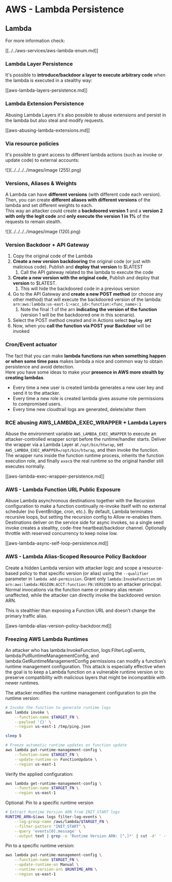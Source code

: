 # AWS - Lambda Persistence

## Lambda

For more information check:

[[../../aws-services/aws-lambda-enum.md]]

### Lambda Layer Persistence

It's possible to **introduce/backdoor a layer to execute arbitrary code** when the lambda is executed in a stealthy way:

[[aws-lambda-layers-persistence.md]]

### Lambda Extension Persistence

Abusing Lambda Layers it's also possible to abuse extensions and persist in the lambda but also steal and modify requests.

[[aws-abusing-lambda-extensions.md]]

### Via resource policies

It's possible to grant access to different lambda actions (such as invoke or update code) to external accounts:

![](../../../../images/image (255).png)

### Versions, Aliases & Weights

A Lambda can have **different versions** (with different code each version).\
Then, you can create **different aliases with different versions** of the lambda and set different weights to each.\
This way an attacker could create a **backdoored version 1** and a **version 2 with only the legit code** and **only execute the version 1 in 1%** of the requests to remain stealth.

![](../../../../images/image (120).png)

### Version Backdoor + API Gateway

1. Copy the original code of the Lambda
2. **Create a new version backdooring** the original code (or just with malicious code). Publish and **deploy that version** to $LATEST
   1. Call the API gateway related to the lambda to execute the code
3. **Create a new version with the original code**, Publish and deploy that **version** to $LATEST.
   1. This will hide the backdoored code in a previous version
4. Go to the API Gateway and **create a new POST method** (or choose any other method) that will execute the backdoored version of the lambda: `arn:aws:lambda:us-east-1:<acc_id>:function:<func_name>:1`
   1. Note the final :1 of the arn **indicating the version of the function** (version 1 will be the backdoored one in this scenario).
5. Select the POST method created and in Actions select **`Deploy API`**
6. Now, when you **call the function via POST your Backdoor** will be invoked

### Cron/Event actuator

The fact that you can make **lambda functions run when something happen or when some time pass** makes lambda a nice and common way to obtain persistence and avoid detection.\
Here you have some ideas to make your **presence in AWS more stealth by creating lambdas**.

- Every time a new user is created lambda generates a new user key and send it to the attacker.
- Every time a new role is created lambda gives assume role permissions to compromised users.
- Every time new cloudtrail logs are generated, delete/alter them

### RCE abusing AWS_LAMBDA_EXEC_WRAPPER + Lambda Layers

Abuse the environment variable `AWS_LAMBDA_EXEC_WRAPPER` to execute an attacker-controlled wrapper script before the runtime/handler starts. Deliver the wrapper via a Lambda Layer at `/opt/bin/htwrap`, set `AWS_LAMBDA_EXEC_WRAPPER=/opt/bin/htwrap`, and then invoke the function. The wrapper runs inside the function runtime process, inherits the function execution role, and finally `exec`s the real runtime so the original handler still executes normally.

[[aws-lambda-exec-wrapper-persistence.md]]

### AWS - Lambda Function URL Public Exposure

Abuse Lambda asynchronous destinations together with the Recursion configuration to make a function continually re-invoke itself with no external scheduler (no EventBridge, cron, etc.). By default, Lambda terminates recursive loops, but setting the recursion config to Allow re-enables them. Destinations deliver on the service side for async invokes, so a single seed invoke creates a stealthy, code-free heartbeat/backdoor channel. Optionally throttle with reserved concurrency to keep noise low.

[[aws-lambda-async-self-loop-persistence.md]]

### AWS - Lambda Alias-Scoped Resource Policy Backdoor

Create a hidden Lambda version with attacker logic and scope a resource-based policy to that specific version (or alias) using the `--qualifier` parameter in `lambda add-permission`. Grant only `lambda:InvokeFunction` on `arn:aws:lambda:REGION:ACCT:function:FN:VERSION` to an attacker principal. Normal invocations via the function name or primary alias remain unaffected, while the attacker can directly invoke the backdoored version ARN.

This is stealthier than exposing a Function URL and doesn’t change the primary traffic alias.

[[aws-lambda-alias-version-policy-backdoor.md]]

### Freezing AWS Lambda Runtimes

An attacker who has lambda:InvokeFunction, logs:FilterLogEvents, lambda:PutRuntimeManagementConfig, and lambda:GetRuntimeManagementConfig permissions can modify a function’s runtime management configuration. This attack is especially effective when the goal is to keep a Lambda function on a vulnerable runtime version or to preserve compatibility with malicious layers that might be incompatible with newer runtimes.

The attacker modifies the runtime management configuration to pin the runtime version:

```bash
# Invoke the function to generate runtime logs
aws lambda invoke \
    --function-name $TARGET_FN \
    --payload '{}' \
    --region us-east-1 /tmp/ping.json

sleep 5

# Freeze automatic runtime updates on function update
aws lambda put-runtime-management-config \
    --function-name $TARGET_FN \
    --update-runtime-on FunctionUpdate \
    --region us-east-1
```

Verify the applied configuration:
```bash
aws lambda get-runtime-management-config \
    --function-name $TARGET_FN \
    --region us-east-1
```

Optional: Pin to a specific runtime version
```bash
# Extract Runtime Version ARN from INIT_START logs
RUNTIME_ARN=$(aws logs filter-log-events \
    --log-group-name /aws/lambda/$TARGET_FN \
    --filter-pattern "INIT_START" \
    --query 'events[0].message' \
    --output text | grep -o 'Runtime Version ARN: [^,]*' | cut -d' ' -f4)
```

Pin to a specific runtime version:

```bash
aws lambda put-runtime-management-config \
    --function-name $TARGET_FN \
    --update-runtime-on Manual \
    --runtime-version-arn $RUNTIME_ARN \
    --region us-east-1
```

